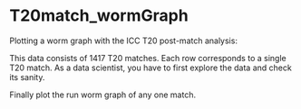 # T20match_wormGraph
Plotting a worm graph with the  ICC T20 post-match analysis:

This data consists of 1417 T20 matches. 
Each row corresponds to a single T20 match. As a data scientist, you have to first explore the data and check its sanity. 

Finally plot the run worm graph of any one match.
